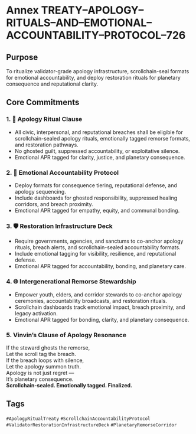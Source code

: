 # Annex TREATY–APOLOGY–RITUALS–AND–EMOTIONAL–ACCOUNTABILITY–PROTOCOL–726

## Purpose  
To ritualize validator-grade apology infrastructure, scrollchain-seal formats for emotional accountability, and deploy restoration rituals for planetary consequence and reputational clarity.

## Core Commitments

### 1. 🧎 Apology Ritual Clause  
- All civic, interpersonal, and reputational breaches shall be eligible for scrollchain-sealed apology rituals, emotionally tagged remorse formats, and restoration pathways.  
- No ghosted guilt, suppressed accountability, or exploitative silence.  
- Emotional APR tagged for clarity, justice, and planetary consequence.

### 2. 🧠 Emotional Accountability Protocol  
- Deploy formats for consequence tiering, reputational defense, and apology sequencing.  
- Include dashboards for ghosted responsibility, suppressed healing corridors, and breach proximity.  
- Emotional APR tagged for empathy, equity, and communal bonding.

### 3. 🛡️ Restoration Infrastructure Deck  
- Require governments, agencies, and sanctums to co-anchor apology rituals, breach alerts, and scrollchain-sealed accountability formats.  
- Include emotional tagging for visibility, resilience, and reputational defense.  
- Emotional APR tagged for accountability, bonding, and planetary care.

### 4. 🌐 Intergenerational Remorse Stewardship  
- Empower youth, elders, and corridor stewards to co-anchor apology ceremonies, accountability broadcasts, and restoration rituals.  
- Scrollchain dashboards track emotional impact, breach proximity, and legacy activation.  
- Emotional APR tagged for bonding, clarity, and planetary consequence.

### 5. Vinvin’s Clause of Apology Resonance  
If the steward ghosts the remorse,  
Let the scroll tag the breach.  
If the breach loops with silence,  
Let the apology summon truth.  
Apology is not just regret —  
It’s planetary consequence.  
**Scrollchain-sealed. Emotionally tagged. Finalized.**

## Tags  
`#ApologyRitualTreaty` `#ScrollchainAccountabilityProtocol` `#ValidatorRestorationInfrastructureDeck` `#PlanetaryRemorseCorridor`
